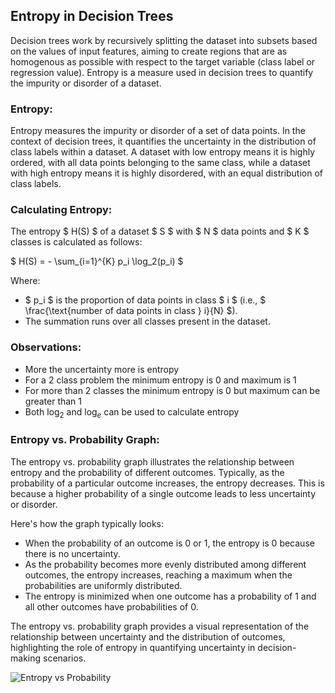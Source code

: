 ## Entropy in Decision Trees

Decision trees work by recursively splitting the dataset into subsets based on the values of input features, aiming to create regions that are as homogenous as possible with respect to the target variable (class label or regression value). Entropy is a measure used in decision trees to quantify the impurity or disorder of a dataset.

### Entropy:

Entropy measures the impurity or disorder of a set of data points. In the context of decision trees, it quantifies the uncertainty in the distribution of class labels within a dataset. A dataset with low entropy means it is highly ordered, with all data points belonging to the same class, while a dataset with high entropy means it is highly disordered, with an equal distribution of class labels.

### Calculating Entropy:

The entropy $ H(S) $ of a dataset $ S $ with $ N $ data points and $ K $ classes is calculated as follows:

$ H(S) = - \sum_{i=1}^{K} p_i \log_2(p_i) $

Where:
- $ p_i $ is the proportion of data points in class $ i $ (i.e., $ \frac{\text{number of data points in class } i}{N} $).
- The summation runs over all classes present in the dataset.

### Observations:

- More the uncertainty more is entropy
- For a 2 class problem the minimum entropy is 0 and maximum is 1
- For more than 2 classes the minimum entropy is 0 but maximum can be greater than 1
- Both $\log_2$ and $\log_e$ can be used to calculate entropy

### Entropy vs. Probability Graph:

The entropy vs. probability graph illustrates the relationship between entropy and the probability of different outcomes. Typically, as the probability of a particular outcome increases, the entropy decreases. This is because a higher probability of a single outcome leads to less uncertainty or disorder.

Here's how the graph typically looks:

- When the probability of an outcome is 0 or 1, the entropy is 0 because there is no uncertainty.
- As the probability becomes more evenly distributed among different outcomes, the entropy increases, reaching a maximum when the probabilities are uniformly distributed.
- The entropy is minimized when one outcome has a probability of 1 and all other outcomes have probabilities of 0.

The entropy vs. probability graph provides a visual representation of the relationship between uncertainty and the distribution of outcomes, highlighting the role of entropy in quantifying uncertainty in decision-making scenarios.

![Entropy vs Probability](https://miro.medium.com/v2/resize:fit:720/format:webp/1*M15RZMSk8nGEyOnD8haF-A.png)